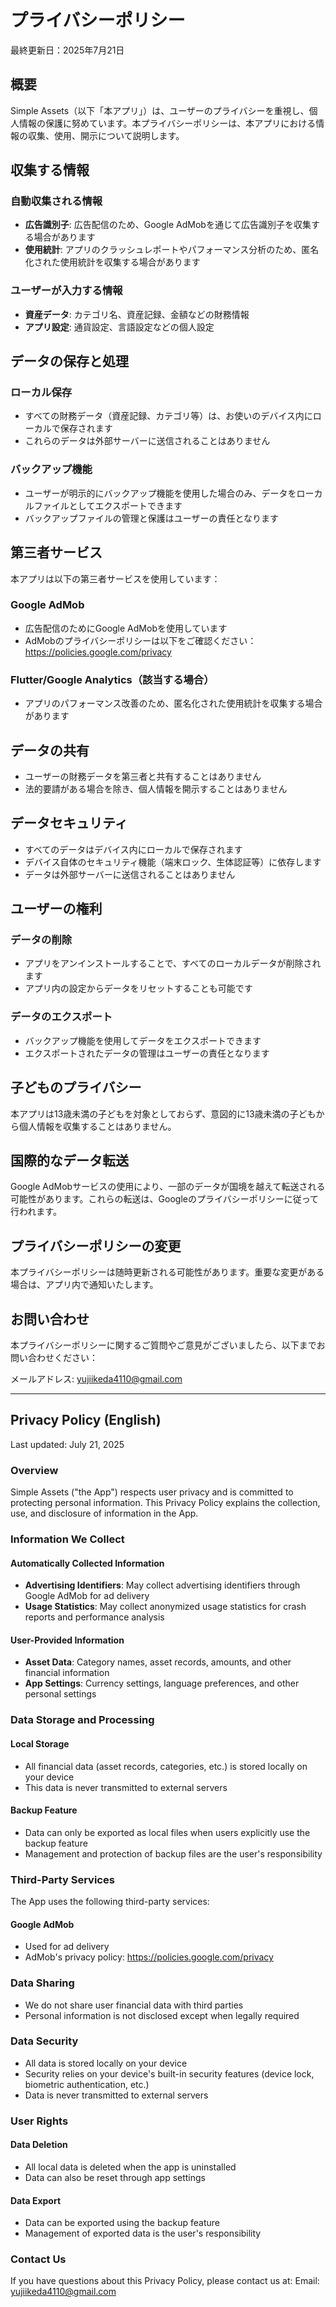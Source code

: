 # プライバシーポリシー

最終更新日：2025年7月21日

## 概要

Simple Assets（以下「本アプリ」）は、ユーザーのプライバシーを重視し、個人情報の保護に努めています。本プライバシーポリシーは、本アプリにおける情報の収集、使用、開示について説明します。

## 収集する情報

### 自動収集される情報
- **広告識別子**: 広告配信のため、Google AdMobを通じて広告識別子を収集する場合があります
- **使用統計**: アプリのクラッシュレポートやパフォーマンス分析のため、匿名化された使用統計を収集する場合があります

### ユーザーが入力する情報
- **資産データ**: カテゴリ名、資産記録、金額などの財務情報
- **アプリ設定**: 通貨設定、言語設定などの個人設定

## データの保存と処理

### ローカル保存
- すべての財務データ（資産記録、カテゴリ等）は、お使いのデバイス内にローカルで保存されます
- これらのデータは外部サーバーに送信されることはありません

### バックアップ機能
- ユーザーが明示的にバックアップ機能を使用した場合のみ、データをローカルファイルとしてエクスポートできます
- バックアップファイルの管理と保護はユーザーの責任となります

## 第三者サービス

本アプリは以下の第三者サービスを使用しています：

### Google AdMob
- 広告配信のためにGoogle AdMobを使用しています
- AdMobのプライバシーポリシーは以下をご確認ください：
  https://policies.google.com/privacy

### Flutter/Google Analytics（該当する場合）
- アプリのパフォーマンス改善のため、匿名化された使用統計を収集する場合があります

## データの共有

- ユーザーの財務データを第三者と共有することはありません
- 法的要請がある場合を除き、個人情報を開示することはありません

## データセキュリティ

- すべてのデータはデバイス内にローカルで保存されます
- デバイス自体のセキュリティ機能（端末ロック、生体認証等）に依存します
- データは外部サーバーに送信されることはありません

## ユーザーの権利

### データの削除
- アプリをアンインストールすることで、すべてのローカルデータが削除されます
- アプリ内の設定からデータをリセットすることも可能です

### データのエクスポート
- バックアップ機能を使用してデータをエクスポートできます
- エクスポートされたデータの管理はユーザーの責任となります

## 子どものプライバシー

本アプリは13歳未満の子どもを対象としておらず、意図的に13歳未満の子どもから個人情報を収集することはありません。

## 国際的なデータ転送

Google AdMobサービスの使用により、一部のデータが国境を越えて転送される可能性があります。これらの転送は、Googleのプライバシーポリシーに従って行われます。

## プライバシーポリシーの変更

本プライバシーポリシーは随時更新される可能性があります。重要な変更がある場合は、アプリ内で通知いたします。

## お問い合わせ

本プライバシーポリシーに関するご質問やご意見がございましたら、以下までお問い合わせください：

メールアドレス: yujiikeda4110@gmail.com

---

## Privacy Policy (English)

Last updated: July 21, 2025

### Overview

Simple Assets ("the App") respects user privacy and is committed to protecting personal information. This Privacy Policy explains the collection, use, and disclosure of information in the App.

### Information We Collect

#### Automatically Collected Information
- **Advertising Identifiers**: May collect advertising identifiers through Google AdMob for ad delivery
- **Usage Statistics**: May collect anonymized usage statistics for crash reports and performance analysis

#### User-Provided Information
- **Asset Data**: Category names, asset records, amounts, and other financial information
- **App Settings**: Currency settings, language preferences, and other personal settings

### Data Storage and Processing

#### Local Storage
- All financial data (asset records, categories, etc.) is stored locally on your device
- This data is never transmitted to external servers

#### Backup Feature
- Data can only be exported as local files when users explicitly use the backup feature
- Management and protection of backup files are the user's responsibility

### Third-Party Services

The App uses the following third-party services:

#### Google AdMob
- Used for ad delivery
- AdMob's privacy policy: https://policies.google.com/privacy

### Data Sharing

- We do not share user financial data with third parties
- Personal information is not disclosed except when legally required

### Data Security

- All data is stored locally on your device
- Security relies on your device's built-in security features (device lock, biometric authentication, etc.)
- Data is never transmitted to external servers

### User Rights

#### Data Deletion
- All local data is deleted when the app is uninstalled
- Data can also be reset through app settings

#### Data Export
- Data can be exported using the backup feature
- Management of exported data is the user's responsibility

### Contact Us

If you have questions about this Privacy Policy, please contact us at:
Email: yujiikeda4110@gmail.com
